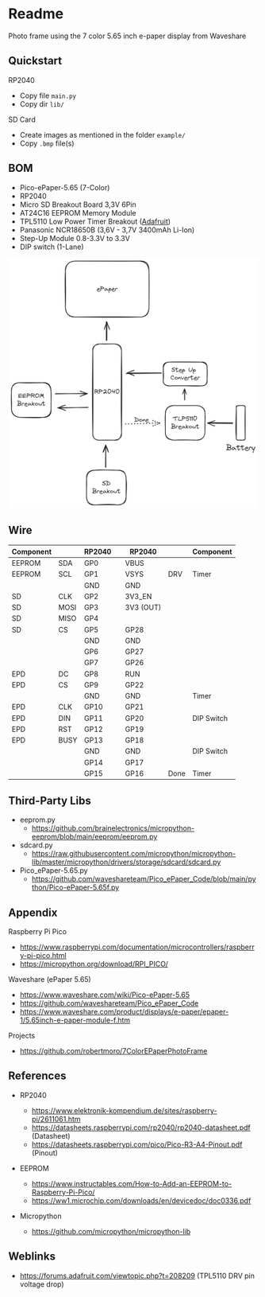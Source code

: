 # Readme

Photo frame using the 7 color 5.65 inch e-paper display from Waveshare

## Quickstart

RP2040

* Copy file `main.py`
* Copy dir `lib/`

SD Card

* Create images as mentioned in the folder `example/`
* Copy `.bmp` file(s)

## BOM

* Pico-ePaper-5.65 (7-Color)
* RP2040
* Micro SD Breakout Board 3,3V 6Pin
* AT24C16 EEPROM Memory Module 
* TPL5110 Low Power Timer Breakout ([Adafruit](https://learn.adafruit.com/adafruit-tpl5110-power-timer-breakout?view=all))
* Panasonic NCR18650B (3,6V - 3,7V 3400mAh Li-Ion)
* Step-Up Module 0.8-3.3V to 3.3V
* DIP switch (1-Lane)

![](./imgs/plan.png)

## Wire

| Component |  | RP2040 | | RP2040 |  | Component |
| --- | --- | --- | --- | --- | --- | --- |
| EEPROM | SDA | GP0 | | VBUS | | |
| EEPROM | SCL | GP1 | | VSYS | DRV | Timer |
| | | GND | | GND | | |
| SD | CLK | GP2 | | 3V3_EN | | |
| SD | MOSI | GP3 | | 3V3 (OUT) | | |
| SD | MISO | GP4 | | | | |
| SD | CS | GP5 | | GP28 | | |
| | | GND | | GND | | |
| | | GP6 | | GP27 | | |
| | | GP7 | | GP26 | | |
| EPD | DC | GP8 | | RUN | | |
| EPD | CS | GP9 | | GP22 | | |
| | | GND | | GND | | Timer |
| EPD | CLK | GP10 | | GP21 | | |
| EPD | DIN | GP11 | | GP20 | | DIP Switch |
| EPD | RST | GP12 | | GP19 | | |
| EPD | BUSY | GP13 | | GP18 | | |
| | | GND | | GND | | DIP Switch | |
| | | GP14 | | GP17 | | |
| | | GP15 | | GP16 | Done | Timer |

## Third-Party Libs

* eeprom.py
  * https://github.com/brainelectronics/micropython-eeprom/blob/main/eeprom/eeprom.py
* sdcard.py
  * https://raw.githubusercontent.com/micropython/micropython-lib/master/micropython/drivers/storage/sdcard/sdcard.py
* Pico_ePaper-5.65.py
  * https://github.com/waveshareteam/Pico_ePaper_Code/blob/main/python/Pico-ePaper-5.65f.py

## Appendix

Raspberry Pi Pico
* https://www.raspberrypi.com/documentation/microcontrollers/raspberry-pi-pico.html
* https://micropython.org/download/RPI_PICO/

Waveshare (ePaper 5.65)
* https://www.waveshare.com/wiki/Pico-ePaper-5.65
* https://github.com/waveshareteam/Pico_ePaper_Code
* https://www.waveshare.com/product/displays/e-paper/epaper-1/5.65inch-e-paper-module-f.htm

Projects
* https://github.com/robertmoro/7ColorEPaperPhotoFrame


## References

* RP2040
  * https://www.elektronik-kompendium.de/sites/raspberry-pi/2611061.htm
  * https://datasheets.raspberrypi.com/rp2040/rp2040-datasheet.pdf (Datasheet)
  * https://datasheets.raspberrypi.com/pico/Pico-R3-A4-Pinout.pdf (Pinout)

* EEPROM
  * https://www.instructables.com/How-to-Add-an-EEPROM-to-Raspberry-Pi-Pico/
  * https://ww1.microchip.com/downloads/en/devicedoc/doc0336.pdf

* Micropython
  * https://github.com/micropython/micropython-lib


## Weblinks

* https://forums.adafruit.com/viewtopic.php?t=208209 (TPL5110 DRV pin voltage drop)